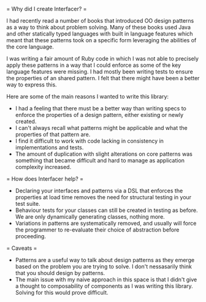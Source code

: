 = Why did I create Interfacer? =

I had recently read a number of books that introduced OO design patterns
as a way to think about problem solving. Many of these books used Java
and other statically typed languages with built in language features
which meant that these patterns took on a specific form leveraging the
abilities of the core language.

I was writing a fair amount of Ruby code in which I was not able to
precisely apply these patterns in a way that I could enforce as some of
the key language features were missing. I had mostly been writing tests
to ensure the properties of an shared pattern. I felt that there might
have been a better way to express this.

Here are some of the main reasons I wanted to write this library:

- I had a feeling that there must be a better way than writing specs to
  enforce the properties of a design pattern, either existing or newly
  created.
- I can't always recall what patterns might be applicable and what the
  properties of that pattern are.
- I find it difficult to work with code lacking in consistency in
  implementations and tests.
- The amount of duplication with slight alterations on core patterns was
  something that became difficult and hard to manage as application
  complexity increased.


= How does Interfacer help? =

- Declaring your interfaces and patterns via a DSL that enforces the
  properties at load time removes the need for structural testing in
  your test suite.
- Behaviour tests for your classes can still be created in testing as
  before. We are only dynamically generating classes, nothing more.
- Variations in patterns are systematically removed, and usually will
  force the programmer to re-evaluate their choice of abstraction before
  proceeding.


= Caveats =

- Patterns are a useful way to talk about design patterns as they emerge
  based on the problem you are trying to solve. I don't nessasarily
  think that you should design by patterns.
- The main issue with my naive approach in this space is that I didn't
  give a thought to composability of components as I was writing this
  library. Solving for this would prove difficult.

